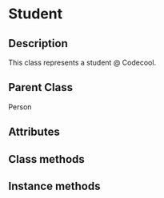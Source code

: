 # Student

## Description
This class represents a student @ Codecool.

## Parent Class
Person
## Attributes

## Class methods

## Instance methods